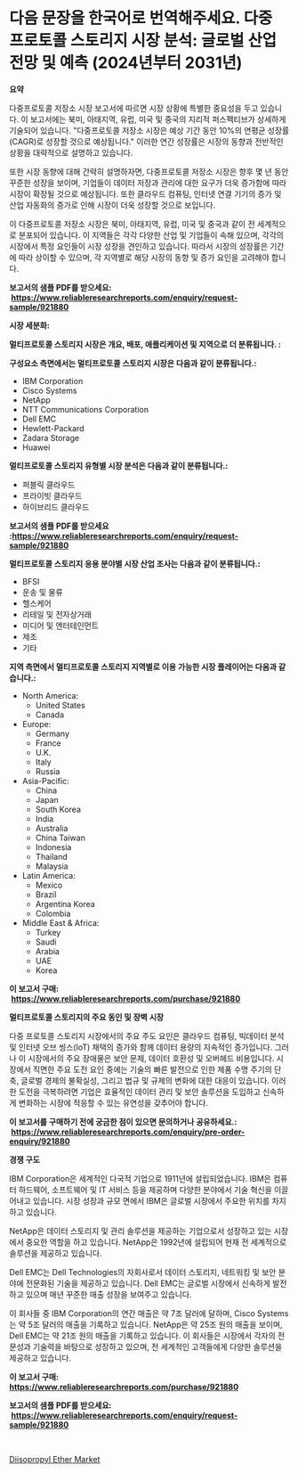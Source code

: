 <p><h1>다음 문장을 한국어로 번역해주세요. 다중 프로토콜 스토리지 시장 분석: 글로벌 산업 전망 및 예측 (2024년부터 2031년)</h1></p><p><strong>요약</strong></p>
<p><p>다중프로토콜 저장소 시장 보고서에 따르면 시장 상황에 특별한 중요성을 두고 있습니다. 이 보고서에는 북미, 아태지역, 유럽, 미국 및 중국의 지리적 퍼스펙티브가 상세하게 기술되어 있습니다. "다중프로토콜 저장소 시장은 예상 기간 동안 10%의 연평균 성장률(CAGR)로 성장할 것으로 예상됩니다." 이러한 연간 성장률은 시장의 동향과 전반적인 상황을 대략적으로 설명하고 있습니다.</p><p>또한 시장 동향에 대해 간략히 설명하자면, 다중프로토콜 저장소 시장은 향후 몇 년 동안 꾸준한 성장을 보이며, 기업들이 데이터 저장과 관리에 대한 요구가 더욱 증가함에 따라 시장이 확장될 것으로 예상됩니다. 또한 클라우드 컴퓨팅, 인터넷 연결 기기의 증가 및 산업 자동화의 증가로 인해 시장이 더욱 성장할 것으로 보입니다.</p><p>이 다중프로토콜 저장소 시장은 북미, 아태지역, 유럽, 미국 및 중국과 같이 전 세계적으로 분포되어 있습니다. 이 지역들은 각각 다양한 산업 및 기업들이 속해 있으며, 각각의 시장에서 특정 요인들이 시장 성장을 견인하고 있습니다. 따라서 시장의 성장률은 기간에 따라 상이할 수 있으며, 각 지역별로 해당 시장의 동향 및 증가 요인을 고려해야 합니다.</p></p>
<p><strong>보고서의 샘플 PDF를 받으세요: &nbsp;<a href="https://www.reliableresearchreports.com/enquiry/request-sample/921880">https://www.reliableresearchreports.com/enquiry/request-sample/921880</a></strong></p>
<p><strong>시장 세분화:</strong></p>
<p><strong> 멀티프로토콜 스토리지 시장은 개요, 배포, 애플리케이션 및 지역으로 더 분류됩니다. :</strong></p>
<p><strong>구성요소 측면에서는 멀티프로토콜 스토리지 시장은 다음과 같이 분류됩니다.:</strong></p>
<p><ul><li>IBM Corporation</li><li>Cisco Systems</li><li>NetApp</li><li>NTT Communications Corporation</li><li>Dell EMC</li><li>Hewlett-Packard</li><li>Zadara Storage</li><li>Huawei</li></ul></p>
<p><strong> 멀티프로토콜 스토리지 유형별 시장 분석은 다음과 같이 분류됩니다.:</strong></p>
<p><ul><li>퍼블릭 클라우드</li><li>프라이빗 클라우드</li><li>하이브리드 클라우드</li></ul></p>
<p><strong>보고서의 샘플 PDF를 받으세요 :<a href="https://www.reliableresearchreports.com/enquiry/request-sample/921880">https://www.reliableresearchreports.com/enquiry/request-sample/921880</a></strong></p>
<p><strong> 멀티프로토콜 스토리지 응용 분야별 시장 산업 조사는 다음과 같이 분류됩니다.:</strong></p>
<p><ul><li>BFSI</li><li>운송 및 물류</li><li>헬스케어</li><li>리테일 및 전자상거래</li><li>미디어 및 엔터테인먼트</li><li>제조</li><li>기타</li></ul></p>
<p><strong>지역 측면에서 멀티프로토콜 스토리지 지역별로 이용 가능한 시장 플레이어는 다음과 같습니다.:</strong></p>
<p><ul>
    <li>
        North America:
        <ul>
            <li>United States</li>
            <li>Canada</li>
        </ul>
    </li>
    <li>
        Europe:
        <ul>
            <li>Germany</li>
            <li>France</li>
            <li>U.K.</li>
            <li>Italy</li>
            <li>Russia</li>
        </ul>
    </li>
    <li>
        Asia-Pacific:
        <ul>
            <li>China</li>
            <li>Japan</li>
            <li>South Korea</li>
            <li>India</li>
            <li>Australia</li>
            <li>China Taiwan</li>
            <li>Indonesia</li>
            <li>Thailand</li>
            <li>Malaysia</li>
        </ul>
    </li>
    <li>
        Latin America:
        <ul>
            <li>Mexico</li>
            <li>Brazil</li>
            <li>Argentina Korea</li>
            <li>Colombia</li>
        </ul>
    </li>
    <li>
        Middle East & Africa:
        <ul>
            <li>Turkey</li>
            <li>Saudi</li>
            <li>Arabia</li>
            <li>UAE</li>
            <li>Korea</li>
        </ul>
    </li>
    </ul></p>
<p><strong>이 보고서 구매: &nbsp;<a href="https://www.reliableresearchreports.com/purchase/921880">https://www.reliableresearchreports.com/purchase/921880</a></strong></p>
<p><strong>멀티프로토콜 스토리지의 주요 동인 및 장벽 시장</strong></p>
<p><p>다중 프로토콜 스토리지 시장에서의 주요 주도 요인은 클라우드 컴퓨팅, 빅데이터 분석 및 인터넷 오브 씽스(IoT) 채택의 증가와 함께 데이터 용량의 지속적인 증가입니다. 그러나 이 시장에서의 주요 장애물은 보안 문제, 데이터 호환성 및 오버헤드 비용입니다. 시장에서 직면한 주요 도전 요인 중에는 기술의 빠른 발전으로 인한 제품 수명 주기의 단축, 글로벌 경제의 불확실성, 그리고 법규 및 규제의 변화에 대한 대응이 있습니다. 이러한 도전을 극복하려면 기업은 효율적인 데이터 관리 및 보안 솔루션을 도입하고 신속하게 변화하는 시장에 적응할 수 있는 유연성을 갖추어야 합니다.</p></p>
<p><strong>이 보고서를 구매하기 전에 궁금한 점이 있으면 문의하거나 공유하세요.: &nbsp;<a href="https://www.reliableresearchreports.com/enquiry/pre-order-enquiry/921880">https://www.reliableresearchreports.com/enquiry/pre-order-enquiry/921880</a></strong></p>
<p><strong>경쟁 구도</strong></p>
<p><p>IBM Corporation은 세계적인 다국적 기업으로 1911년에 설립되었습니다. IBM은 컴퓨터 하드웨어, 소프트웨어 및 IT 서비스 등을 제공하며 다양한 분야에서 기술 혁신을 이끌어내고 있습니다. 시장 성장과 규모 면에서 IBM은 글로벌 시장에서 주요한 위치를 차지하고 있습니다.</p><p>NetApp은 데이터 스토리지 및 관리 솔루션을 제공하는 기업으로서 성장하고 있는 시장에서 중요한 역할을 하고 있습니다. NetApp은 1992년에 설립되어 현재 전 세계적으로 솔루션을 제공하고 있습니다.</p><p>Dell EMC는 Dell Technologies의 자회사로서 데이터 스토리지, 네트워킹 및 보안 분야에 전문화된 기술을 제공하고 있습니다. Dell EMC는 글로벌 시장에서 신속하게 발전하고 있으며 매년 꾸준한 매출 성장을 보여주고 있습니다.</p><p>이 회사들 중 IBM Corporation의 연간 매출은 약 7조 달러에 달하며, Cisco Systems는 약 5조 달러의 매출을 기록하고 있습니다. NetApp은 약 25조 원의 매출을 보이며, Dell EMC는 약 21조 원의 매출을 기록하고 있습니다. 이 회사들은 시장에서 각자의 전문성과 기술력을 바탕으로 성장하고 있으며, 전 세계적인 고객들에게 다양한 솔루션을 제공하고 있습니다.</p></p>
<p><strong>이 보고서 구매: &nbsp; <a href="https://www.reliableresearchreports.com/purchase/921880">https://www.reliableresearchreports.com/purchase/921880</a></strong></p>
<p><strong>보고서의 샘플 PDF를 받으세요: &nbsp;<a href="https://www.reliableresearchreports.com/enquiry/request-sample/921880">https://www.reliableresearchreports.com/enquiry/request-sample/921880</a></strong><strong></strong></p>
<p>&nbsp;</p>
<p><p><a href="https://github.com/Angelnienowdseej3e45z3p8c/Market-Research-Report-List-1/blob/main/diisopropyl-ether-market.md">Diisopropyl Ether Market</a></p></p>